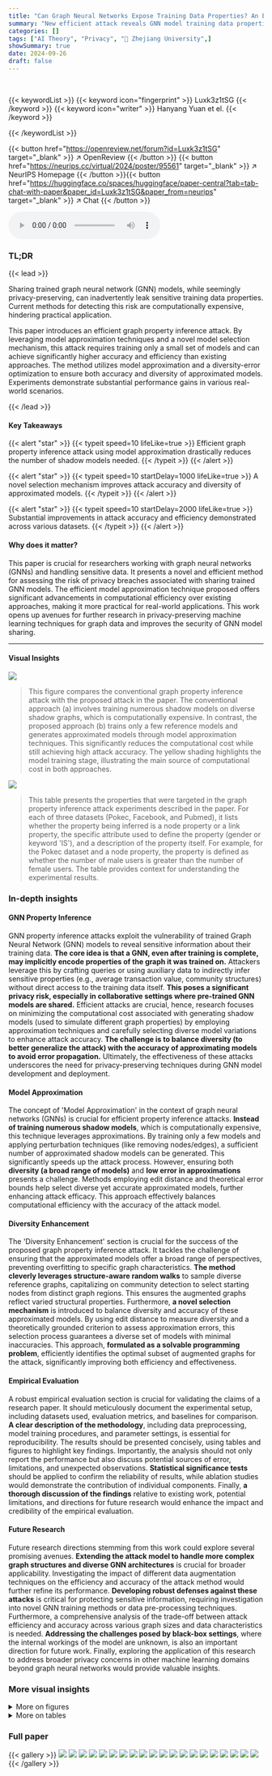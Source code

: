 ```yaml
---
title: "Can Graph Neural Networks Expose Training Data Properties? An Efficient Risk Assessment Approach"
summary: "New efficient attack reveals GNN model training data properties."
categories: []
tags: ["AI Theory", "Privacy", "🏢 Zhejiang University",]
showSummary: true
date: 2024-09-26
draft: false
---
```


<br>

{{< keywordList >}}
{{< keyword icon="fingerprint" >}} Luxk3z1tSG {{< /keyword >}}
{{< keyword icon="writer" >}} Hanyang Yuan et el. {{< /keyword >}}
 
{{< /keywordList >}}

{{< button href="https://openreview.net/forum?id=Luxk3z1tSG" target="_blank" >}}
↗ OpenReview
{{< /button >}}
{{< button href="https://neurips.cc/virtual/2024/poster/95561" target="_blank" >}}
↗ NeurIPS Homepage
{{< /button >}}{{< button href="https://huggingface.co/spaces/huggingface/paper-central?tab=tab-chat-with-paper&paper_id=Luxk3z1tSG&paper_from=neurips" target="_blank" >}}
↗ Chat
{{< /button >}}



<audio controls>
    <source src="https://ai-paper-reviewer.com/Luxk3z1tSG/podcast.wav" type="audio/wav">
    Your browser does not support the audio element.
</audio>


### TL;DR


{{< lead >}}

Sharing trained graph neural network (GNN) models, while seemingly privacy-preserving, can inadvertently leak sensitive training data properties.  Current methods for detecting this risk are computationally expensive, hindering practical application. 

This paper introduces an efficient graph property inference attack. By leveraging model approximation techniques and a novel model selection mechanism, this attack requires training only a small set of models and can achieve significantly higher accuracy and efficiency than existing approaches.  The method utilizes model approximation and a diversity-error optimization to ensure both accuracy and diversity of approximated models. Experiments demonstrate substantial performance gains in various real-world scenarios.

{{< /lead >}}


#### Key Takeaways

{{< alert "star" >}}
{{< typeit speed=10 lifeLike=true >}} Efficient graph property inference attack using model approximation drastically reduces the number of shadow models needed. {{< /typeit >}}
{{< /alert >}}

{{< alert "star" >}}
{{< typeit speed=10 startDelay=1000 lifeLike=true >}} A novel selection mechanism improves attack accuracy and diversity of approximated models. {{< /typeit >}}
{{< /alert >}}

{{< alert "star" >}}
{{< typeit speed=10 startDelay=2000 lifeLike=true >}} Substantial improvements in attack accuracy and efficiency demonstrated across various datasets. {{< /typeit >}}
{{< /alert >}}

#### Why does it matter?
This paper is crucial for researchers working with graph neural networks (GNNs) and handling sensitive data. It presents a novel and efficient method for assessing the risk of privacy breaches associated with sharing trained GNN models.  The efficient model approximation technique proposed offers significant advancements in computational efficiency over existing approaches, making it more practical for real-world applications. This work opens up avenues for further research in privacy-preserving machine learning techniques for graph data and improves the security of GNN model sharing.

------
#### Visual Insights



![](https://ai-paper-reviewer.com/Luxk3z1tSG/figures_3_1.jpg)

> This figure compares the conventional graph property inference attack with the proposed attack in the paper.  The conventional approach (a) involves training numerous shadow models on diverse shadow graphs, which is computationally expensive. In contrast, the proposed approach (b) trains only a few reference models and generates approximated models through model approximation techniques. This significantly reduces the computational cost while still achieving high attack accuracy. The yellow shading highlights the model training stage, illustrating the main source of computational cost in both approaches.





![](https://ai-paper-reviewer.com/Luxk3z1tSG/tables_6_1.jpg)

> This table presents the properties that were targeted in the graph property inference attack experiments described in the paper.  For each of three datasets (Pokec, Facebook, and Pubmed), it lists whether the property being inferred is a node property or a link property, the specific attribute used to define the property (gender or keyword 'IS'), and a description of the property itself. For example, for the Pokec dataset and a node property, the property is defined as whether the number of male users is greater than the number of female users.  The table provides context for understanding the experimental results.





### In-depth insights


#### GNN Property Inference
GNN property inference attacks exploit the vulnerability of trained Graph Neural Network (GNN) models to reveal sensitive information about their training data.  **The core idea is that a GNN, even after training is complete, may implicitly encode properties of the graph it was trained on.**  Attackers leverage this by crafting queries or using auxiliary data to indirectly infer sensitive properties (e.g., average transaction value, community structures) without direct access to the training data itself.  **This poses a significant privacy risk, especially in collaborative settings where pre-trained GNN models are shared.** Efficient attacks are crucial, hence, research focuses on minimizing the computational cost associated with generating shadow models (used to simulate different graph properties) by employing approximation techniques and carefully selecting diverse model variations to enhance attack accuracy.  **The challenge is to balance diversity (to better generalize the attack) with the accuracy of approximating models to avoid error propagation.**  Ultimately, the effectiveness of these attacks underscores the need for privacy-preserving techniques during GNN model development and deployment.

#### Model Approximation
The concept of 'Model Approximation' in the context of graph neural networks (GNNs) is crucial for efficient property inference attacks.  **Instead of training numerous shadow models**, which is computationally expensive, this technique leverages approximations. By training only a few models and applying perturbation techniques (like removing nodes/edges),  a sufficient number of approximated shadow models can be generated.  This significantly speeds up the attack process.  However, ensuring both **diversity (a broad range of models)** and **low error in approximations** presents a challenge.  Methods employing edit distance and theoretical error bounds help select diverse yet accurate approximated models, further enhancing attack efficacy.  This approach effectively balances computational efficiency with the accuracy of the attack model.

#### Diversity Enhancement
The 'Diversity Enhancement' section is crucial for the success of the proposed graph property inference attack.  It tackles the challenge of ensuring that the approximated models offer a broad range of perspectives, preventing overfitting to specific graph characteristics.  **The method cleverly leverages structure-aware random walks** to sample diverse reference graphs, capitalizing on community detection to select starting nodes from distinct graph regions. This ensures the augmented graphs reflect varied structural properties.  Furthermore, **a novel selection mechanism** is introduced to balance diversity and accuracy of these approximated models.  By using edit distance to measure diversity and a theoretically grounded criterion to assess approximation errors, this selection process guarantees a diverse set of models with minimal inaccuracies.  This approach, **formulated as a solvable programming problem**, efficiently identifies the optimal subset of augmented graphs for the attack, significantly improving both efficiency and effectiveness.

#### Empirical Evaluation
A robust empirical evaluation section is crucial for validating the claims of a research paper. It should meticulously document the experimental setup, including datasets used, evaluation metrics, and baselines for comparison. **A clear description of the methodology**, including data preprocessing, model training procedures, and parameter settings, is essential for reproducibility.  The results should be presented concisely, using tables and figures to highlight key findings.  Importantly, the analysis should not only report the performance but also discuss potential sources of error, limitations, and unexpected observations.  **Statistical significance tests** should be applied to confirm the reliability of results, while ablation studies would demonstrate the contribution of individual components. Finally, **a thorough discussion of the findings** relative to existing work, potential limitations, and directions for future research would enhance the impact and credibility of the empirical evaluation.

#### Future Research
Future research directions stemming from this work could explore several promising avenues. **Extending the attack model to handle more complex graph structures and diverse GNN architectures** is crucial for broader applicability.  Investigating the impact of different data augmentation techniques on the efficiency and accuracy of the attack method would further refine its performance.  **Developing robust defenses against these attacks** is critical for protecting sensitive information, requiring investigation into novel GNN training methods or data pre-processing techniques.  Furthermore, a comprehensive analysis of the trade-off between attack efficiency and accuracy across various graph sizes and data characteristics is needed.  **Addressing the challenges posed by black-box settings**, where the internal workings of the model are unknown, is also an important direction for future work. Finally, exploring the application of this research to address broader privacy concerns in other machine learning domains beyond graph neural networks would provide valuable insights.


### More visual insights

<details>
<summary>More on figures
</summary>


![](https://ai-paper-reviewer.com/Luxk3z1tSG/figures_8_1.jpg)

> This figure presents the results of an ablation study and hyperparameter analysis for a graph property inference attack.  (a) shows the impact of removing individual components of the proposed attack method on its effectiveness. (b) and (c) illustrate how the number of augmented and reference graphs influence attack accuracy. Finally, (d) compares the performance of the proposed attack method against several baselines in a black-box setting, demonstrating its improved accuracy and efficiency.


![](https://ai-paper-reviewer.com/Luxk3z1tSG/figures_9_1.jpg)

> This figure compares the conventional graph property inference attack with the proposed method in the paper. The conventional approach involves training numerous shadow models, which is computationally expensive.  In contrast, the proposed method trains only a small set of models and then generates approximated shadow models, significantly reducing the computational cost. The yellow shading highlights the model training process, emphasizing the main difference in computational cost between the two methods.  (a) shows the traditional method's heavy reliance on many shadow models. (b) illustrates the proposed method which uses a few reference models and then efficiently generates many approximated shadow models, hence reducing the computational burden.


</details>




<details>
<summary>More on tables
</summary>


![](https://ai-paper-reviewer.com/Luxk3z1tSG/tables_7_1.jpg)
> This table presents a comparison of the proposed attack method's performance against four baseline methods across six real-world datasets (Facebook, Pubmed, Pokec) and two types of properties (node and link). The performance metrics considered are accuracy and runtime (in seconds). The table highlights the superior efficiency and effectiveness of the proposed method in the white-box setting, where the attacker has full knowledge of the target model's architecture and parameters.

![](https://ai-paper-reviewer.com/Luxk3z1tSG/tables_8_1.jpg)
> This table presents a comparison of the proposed graph property inference attack method against four state-of-the-art baseline methods.  The comparison is conducted on three real-world datasets (Facebook, Pubmed, and Pokec) and for two types of properties (node and link properties). The metrics used for comparison are accuracy, runtime (in seconds), and the best-performing method for each dataset and property type is highlighted in bold.  The results demonstrate the efficiency and effectiveness of the proposed method compared to existing approaches.

![](https://ai-paper-reviewer.com/Luxk3z1tSG/tables_13_1.jpg)
> This table lists the properties that were targeted in the graph property inference attacks.  The table specifies the dataset used (Pokec, Facebook, Pubmed), whether the property is a node property or link property, the specific attribute used to define the property (e.g., Gender, Keyword 'IS'), and a description of what constitutes the property being measured (e.g., the number of male users vs. the number of female users). The '#' symbol indicates that the property is defined in terms of a count of nodes or edges.

![](https://ai-paper-reviewer.com/Luxk3z1tSG/tables_15_1.jpg)
> This table lists the properties that were targeted by the graph property inference attack across three real-world datasets: Pokec, Facebook, and Pubmed.  For each dataset, two types of properties are considered: node properties and link properties.  The node properties are defined by the relative number of nodes possessing a certain attribute (gender or presence of keyword 'IS'), while the link properties are defined by the ratio of edges connecting nodes with that specific attribute. This table provides a summary of the sensitive properties considered in the experiment.

![](https://ai-paper-reviewer.com/Luxk3z1tSG/tables_16_1.jpg)
> This table lists the properties that were targeted in the graph property inference attacks conducted in the paper.  Each row represents a dataset (Pokec, Facebook, Pubmed) and a type of property (node or link). The 'Property attribute' column indicates the specific attribute used to define the property (e.g., gender for node properties, presence of the keyword 'IS' for link properties).  The 'Property description' column provides a more detailed explanation of the property being tested, including an inequality that represents the condition of interest. For example, for the Facebook node property, the attack attempts to determine if the number of male users exceeds the number of female users.

![](https://ai-paper-reviewer.com/Luxk3z1tSG/tables_17_1.jpg)
> This table presents a comparison of the proposed attack method against four baseline methods across six real-world datasets.  The comparison includes the accuracy and runtime (in seconds) for both node and link properties under a white-box setting. The best results for each dataset and property type are highlighted in bold, illustrating the superior efficiency and effectiveness of the proposed method.

![](https://ai-paper-reviewer.com/Luxk3z1tSG/tables_17_2.jpg)
> This table compares the performance of different graph property inference attack methods in terms of accuracy and runtime across three real-world datasets (Facebook, Pubmed, Pokec) and two types of properties (node properties and link properties). It shows that the proposed method outperforms existing methods, achieving higher accuracy and significantly lower runtime.

</details>




### Full paper

{{< gallery >}}
<img src="https://ai-paper-reviewer.com/Luxk3z1tSG/1.png" class="grid-w50 md:grid-w33 xl:grid-w25" />
<img src="https://ai-paper-reviewer.com/Luxk3z1tSG/2.png" class="grid-w50 md:grid-w33 xl:grid-w25" />
<img src="https://ai-paper-reviewer.com/Luxk3z1tSG/3.png" class="grid-w50 md:grid-w33 xl:grid-w25" />
<img src="https://ai-paper-reviewer.com/Luxk3z1tSG/4.png" class="grid-w50 md:grid-w33 xl:grid-w25" />
<img src="https://ai-paper-reviewer.com/Luxk3z1tSG/5.png" class="grid-w50 md:grid-w33 xl:grid-w25" />
<img src="https://ai-paper-reviewer.com/Luxk3z1tSG/6.png" class="grid-w50 md:grid-w33 xl:grid-w25" />
<img src="https://ai-paper-reviewer.com/Luxk3z1tSG/7.png" class="grid-w50 md:grid-w33 xl:grid-w25" />
<img src="https://ai-paper-reviewer.com/Luxk3z1tSG/8.png" class="grid-w50 md:grid-w33 xl:grid-w25" />
<img src="https://ai-paper-reviewer.com/Luxk3z1tSG/9.png" class="grid-w50 md:grid-w33 xl:grid-w25" />
<img src="https://ai-paper-reviewer.com/Luxk3z1tSG/10.png" class="grid-w50 md:grid-w33 xl:grid-w25" />
<img src="https://ai-paper-reviewer.com/Luxk3z1tSG/11.png" class="grid-w50 md:grid-w33 xl:grid-w25" />
<img src="https://ai-paper-reviewer.com/Luxk3z1tSG/12.png" class="grid-w50 md:grid-w33 xl:grid-w25" />
<img src="https://ai-paper-reviewer.com/Luxk3z1tSG/13.png" class="grid-w50 md:grid-w33 xl:grid-w25" />
<img src="https://ai-paper-reviewer.com/Luxk3z1tSG/14.png" class="grid-w50 md:grid-w33 xl:grid-w25" />
<img src="https://ai-paper-reviewer.com/Luxk3z1tSG/15.png" class="grid-w50 md:grid-w33 xl:grid-w25" />
<img src="https://ai-paper-reviewer.com/Luxk3z1tSG/16.png" class="grid-w50 md:grid-w33 xl:grid-w25" />
<img src="https://ai-paper-reviewer.com/Luxk3z1tSG/17.png" class="grid-w50 md:grid-w33 xl:grid-w25" />
<img src="https://ai-paper-reviewer.com/Luxk3z1tSG/18.png" class="grid-w50 md:grid-w33 xl:grid-w25" />
<img src="https://ai-paper-reviewer.com/Luxk3z1tSG/19.png" class="grid-w50 md:grid-w33 xl:grid-w25" />
<img src="https://ai-paper-reviewer.com/Luxk3z1tSG/20.png" class="grid-w50 md:grid-w33 xl:grid-w25" />
{{< /gallery >}}